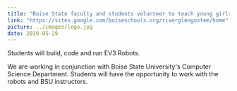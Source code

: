 ```yaml
---
title: "Boise State faculty and students volunteer to teach young girls coding using legos"
link: "https://sites.google.com/boiseschools.org/riverglengostem/home"
picture: ../images/lego.jpg
date: 2019-05-29
---
```


Students will build, code and run EV3 Robots. 

We are working in conjunction with Boise State University's Computer Science Department. Students will have the opportunity to work with the robots and  BSU  instructors. 
